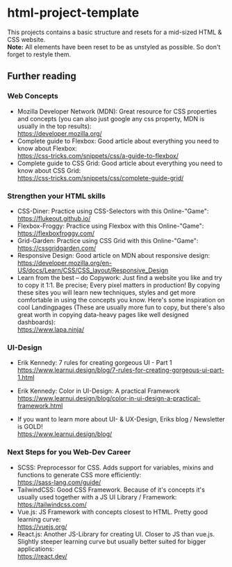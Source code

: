 # html-project-template

This projects contains a basic structure and resets for a mid-sized HTML & CSS website.  
**Note:** All elements have been reset to be as unstyled as possible. So don't forget to restyle them.

## Further reading

### Web Concepts

- Mozilla Developer Network (MDN): Great resource for CSS properties and concepts (you can also just google any css property, MDN is usually in the top results):  
  https://developer.mozilla.org/
- Complete guide to Flexbox: Good article about everything you need to know about Flexbox:  
  https://css-tricks.com/snippets/css/a-guide-to-flexbox/
- Complete guide to CSS Grid: Good article about everything you need to know about CSS Grid:  
  https://css-tricks.com/snippets/css/complete-guide-grid/

### Strengthen your HTML skills

- CSS-Diner: Practice using CSS-Selectors with this Online-"Game":  
  https://flukeout.github.io/
- Flexbox-Froggy: Practice using Flexbox with this Online-"Game":  
  https://flexboxfroggy.com/
- Grid-Garden: Practice using CSS Grid with this Online-"Game":  
  https://cssgridgarden.com/
- Responsive Design: Good article on MDN about responsive design:  
  https://developer.mozilla.org/en-US/docs/Learn/CSS/CSS_layout/Responsive_Design
- Learn from the best – do Copywork: Just find a website you like and try to copy it 1:1. Be precise; Every pixel matters in production! By copying these sites you will learn new techniques, styles and get more comfortable in using the concepts you know. Here's some inspiration on cool Landingpages (These are usually more fun to copy, but there's also great worth in copying data-heavy pages like well designed dashboards):  
  https://www.lapa.ninja/

### UI-Design

- Erik Kennedy: 7 rules for creating gorgeous UI - Part 1
  https://www.learnui.design/blog/7-rules-for-creating-gorgeous-ui-part-1.html

- Erik Kennedy: Color in UI-Design: A practical Framework
  https://www.learnui.design/blog/color-in-ui-design-a-practical-framework.html

- If you want to learn more about UI- & UX-Design, Eriks blog / Newsletter is GOLD!  
  https://www.learnui.design/blog/

### Next Steps for you Web-Dev Career

- SCSS: Preprocessor for CSS. Adds support for variables, mixins and functions to generate CSS more efficiently:  
  https://sass-lang.com/guide/
- TailwindCSS: Good CSS Framework. Because of it's concepts it's usually used together with a JS UI Library / Framework:  
  https://tailwindcss.com/
- Vue.js: JS Framework with concepts closest to HTML. Pretty good learning curve:  
  https://vuejs.org/
- React.js: Another JS-Library for creating UI. Closer to JS than vue.js. Slightly steeper learning curve but usually better suited for bigger applications:  
  https://react.dev/
